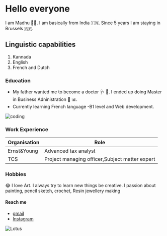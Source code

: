 # Hello everyone
  
I am Madhu :woman_office_worker:. I am basically from India :india:. Since 5 years I am staying in Brussels :belgium:. 

## Linguistic capabilities

1. Kannada
2. English
3. French and Dutch 

### Education

- My father wanted me to become a doctor :stethoscope: :pill:. I ended up doing Master in Business Adninistration :briefcase: :bar_chart:.
- Currently learning French language -B1 level and  Web development.

![coding](https://user-images.githubusercontent.com/57039079/67620723-67afc280-f7f9-11e9-9a49-fab19a3951c2.gif)

### Work Experience 

| Organisation | Role                                            |
|--------------|-------------------------------------------------|
| Ernst&Young  | Advanced tax analyst                            |
| TCS          | Project managing officer,Subject matter expert  |


### Hobbies

:joy: I love Art. I always try to learn new things be creative. I passion about painting, pencil sketch, crochet, Resin jewellery making

#### Reach me

- [gmail](madhuamaranthus2@gmail.com)
- [Instagram](https://www.instagram.com/padma_vibhooshita/)


![Lotus](https://upload.wikimedia.org/wikipedia/commons/e/ed/Sacred_lotus_Nelumbo_nucifera.jpg)









